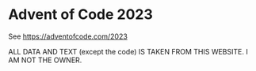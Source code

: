 # Advent of Code 2023

See https://adventofcode.com/2023 

ALL DATA AND TEXT (except the code) IS TAKEN FROM THIS WEBSITE. I AM NOT THE OWNER. 